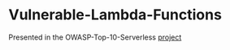 # Vulnerable-Lambda-Functions

Presented in the OWASP-Top-10-Serverless [project](https://github.com/protegolabs/owasp-top-10-serverless)
